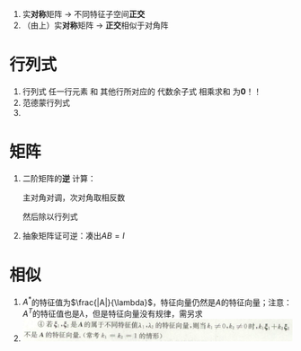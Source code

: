 1. 实**对称**矩阵 -> 不同特征子空间**正交**
2. （由上）实**对称**矩阵 -> **正交**相似于对角阵

# 行列式
1. 行列式 任一行元素 和 其他行所对应的 代数余子式 相乘求和 为**0**！！
2. 范德蒙行列式
3. 

# 矩阵
1. 二阶矩阵的**逆** 计算：
 
    主对角对调，次对角取相反数

    然后除以行列式
2. 抽象矩阵证可逆：凑出$AB=I$

# 相似

1. $A^*$的特征值为$\frac{|A|}{\lambda}$，特征向量仍然是$A$的特征向量；注意：$A^T$的特征值也是$\lambda$，但是特征向量没有规律，需另求
2. ![](2019-09-28-20-23-13.png)